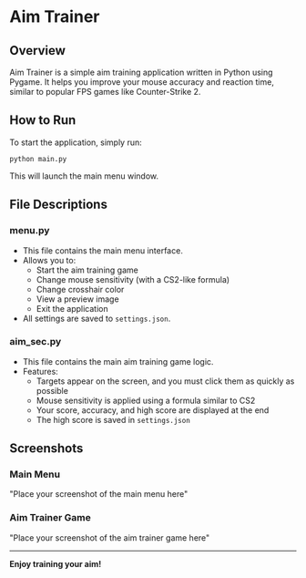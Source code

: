 # Aim Trainer

## Overview
Aim Trainer is a simple aim training application written in Python using Pygame. It helps you improve your mouse accuracy and reaction time, similar to popular FPS games like Counter-Strike 2.

## How to Run
To start the application, simply run:

```
python main.py
```

This will launch the main menu window.

## File Descriptions

### menu.py
- This file contains the main menu interface.
- Allows you to:
  - Start the aim training game
  - Change mouse sensitivity (with a CS2-like formula)
  - Change crosshair color
  - View a preview image
  - Exit the application
- All settings are saved to `settings.json`.

### aim_sec.py
- This file contains the main aim training game logic.
- Features:
  - Targets appear on the screen, and you must click them as quickly as possible
  - Mouse sensitivity is applied using a formula similar to CS2
  - Your score, accuracy, and high score are displayed at the end
  - The high score is saved in `settings.json`

## Screenshots

### Main Menu
"Place your screenshot of the main menu here"

### Aim Trainer Game
"Place your screenshot of the aim trainer game here"

---

**Enjoy training your aim!** 